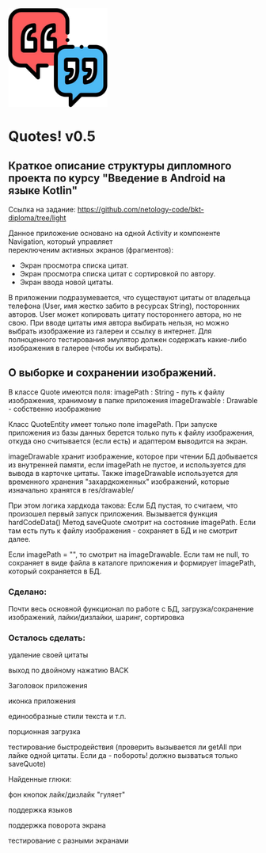 <img src = "logo.png" width = 200px>
    
# Quotes! v0.5
 
## Краткое описание структуры дипломного проекта по курсу "Введение в Android на языке Kotlin"    

Ссылка на задание: https://github.com/netology-code/bkt-diploma/tree/light

Данное приложение основано на одной Activity и компоненте Navigation, который управляет     
переключеним активных экранов (фрагментов):
  
 - Экран просмотра списка цитат.
 - Экран просмотра списка цитат с сортировкой по автору.    
 - Экран ввода новой цитаты.

В приложении подразумевается, что существуют цитаты от владельца телефона
(User, имя жестко забито в ресурсах String), посторонних авторов.
User может копировать цитату постороннего автора, но не свою.
При вводе цитаты имя автора выбирать нельзя, но можно выбрать изображение из галереи и ссылку в интернет.
Для полноценного тестирования эмулятор должен содержать какие-либо изображения в галерее (чтобы их выбирать).



## О выборке и сохранении изображений.
В классе Quote имеются поля:
imagePath : String - путь к файлу изображения, хранимому в папке приложения
imageDrawable : Drawable - собственно изображение

Класс QuoteEntity имеет только поле imagePath.
При запуске приложения из базы данных берется только путь к файлу изображения, откуда оно считывается
(если есть) и адаптером выводится на экран.

imageDrawable хранит изображение, которое при чтении БД добывается из внутренней памяти,
если imagePath не пустое, и используется для вывода в карточке цитаты.
Также imageDrawable используется для временного хранения "захардкоженных" изображений,
которые изначально хранятся в res/drawable/

При этом логика хардкода такова:
Если БД пустая, то считаем, что произошел первый запуск приложения. Вызывается функция hardCodeData()
Метод saveQuote смотрит на состояние imagePath. Если там есть путь к файлу изображения - сохраняет
в БД и не смотрит далее.

Если imagePath = "", то смотрит на imageDrawable. Если там не null, то сохраняет в виде файла в
каталоге приложения и формирует imagePath, который сохраняется в БД.

### Сделано:

Почти весь основной функционал по работе с БД, загрузка/сохранение изображений, лайки/дизлайки, шаринг,
сортировка

### Осталось сделать:

удаление своей цитаты

выход по двойному нажатию BACK

Заголовок приложения

иконка приложения

единообразные стили текста и т.п.

порционная загрузка

тестирование быстродействия (проверить вызывается ли getAll при лайке одной цитаты. Если да - побороть! должно вызваться только saveQuote)

Найденные глюки:

фон кнопок лайк/дизлайк "гуляет"

поддержка языков

поддержка поворота экрана

тестирование с разными экранами


